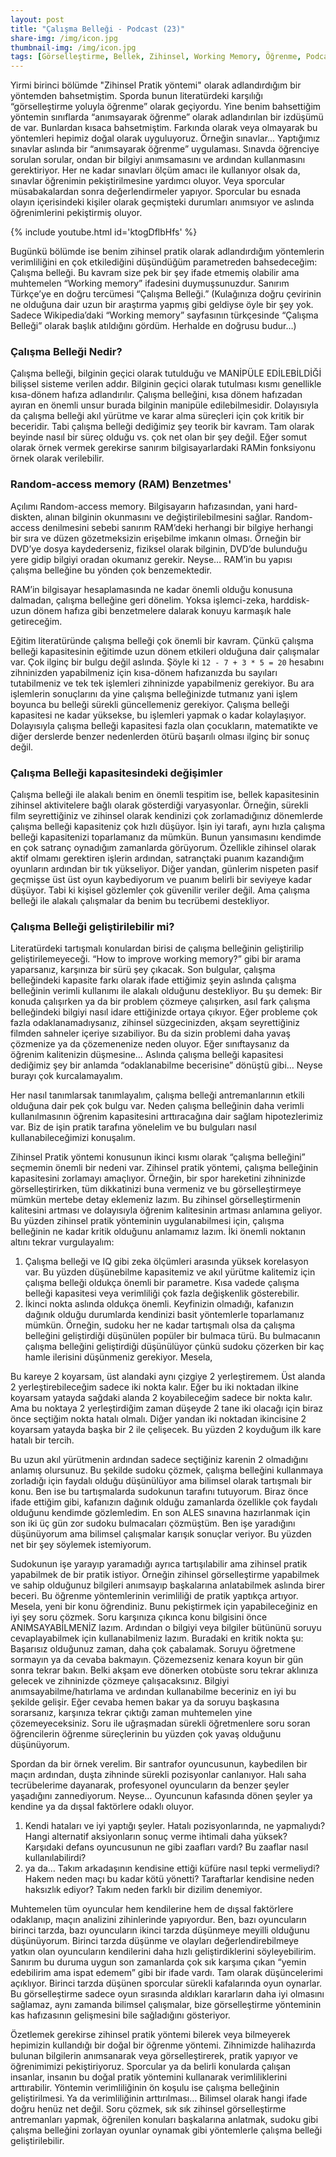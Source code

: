```yaml
---
layout: post
title: "Çalışma Belleği - Podcast (23)"
share-img: /img/icon.jpg
thumbnail-img: /img/icon.jpg
tags: [Görselleştirme, Bellek, Zihinsel, Working Memory, Öğrenme, Podcast]
---
```


Yirmi birinci bölümde "Zihinsel Pratik yöntemi" olarak adlandırdığım bir yöntemden bahsetmiştim. Sporda bunun literatürdeki karşılığı “görselleştirme yoluyla öğrenme” olarak geçiyordu. Yine benim bahsettiğim yöntemin sınıflarda “anımsayarak öğrenme” olarak adlandırılan bir izdüşümü de var. Bunlardan kısaca bahsetmiştim. Farkında olarak veya olmayarak bu yöntemleri hepimiz doğal olarak uyguluyoruz. Örneğin sınavlar... Yaptığımız sınavlar aslında bir “anımsayarak öğrenme” uygulaması. Sınavda öğrenciye sorulan sorular, ondan bir bilgiyi anımsamasını ve ardından kullanmasını gerektiriyor. Her ne kadar sınavları ölçüm amacı ile kullanıyor olsak da, sınavlar öğrenimin pekiştirilmesine yardımcı oluyor. Veya sporcular müsabakalardan sonra değerlendirmeler yapıyor. Sporcular bu esnada olayın içerisindeki kişiler olarak geçmişteki durumları anımsıyor ve aslında öğrenimlerini pekiştirmiş oluyor. 

{% include youtube.html id='ktogDflbHfs' %}

Bugünkü bölümde ise benim zihinsel pratik olarak adlandırdığım yöntemlerin verimliliğini en çok etkilediğini düşündüğüm parametreden bahsedeceğim: Çalışma belleği. Bu kavram size pek bir şey ifade etmemiş olabilir ama muhtemelen “Working memory” ifadesini duymuşsunuzdur. Sanırım Türkçe’ye en doğru tercümesi “Çalışma Belleği.” (Kulağınıza doğru çevirinin ne olduğuna dair uzun bir araştırma yapmış gibi geldiyse öyle bir şey yok. Sadece Wikipedia’daki “Working memory” sayfasının türkçesinde “Çalışma Belleği” olarak başlık atıldığını gördüm. Herhalde en doğrusu budur…) 

### Çalışma Belleği Nedir?

Çalışma belleği, bilginin geçici olarak tutulduğu ve MANİPÜLE EDİLEBİLDİĞİ bilişsel sisteme verilen addır. Bilginin geçici olarak tutulması kısmı genellikle kısa-dönem hafıza adlandırılır. Çalışma belleğini, kısa dönem hafızadan ayıran en önemli unsur burada bilginin manipüle edilebilmesidir. Dolayısıyla da çalışma belleği akıl yürütme ve karar alma süreçleri için çok kritik bir beceridir. Tabi çalışma belleği dediğimiz şey teorik bir kavram. Tam olarak beyinde nasıl bir süreç olduğu vs. çok net olan bir şey değil. Eğer somut olarak örnek vermek gerekirse sanırım bilgisayarlardaki RAMin fonksiyonu örnek olarak verilebilir. 

### Random-access memory (RAM) Benzetmes'

Açılımı Random-access memory. Bilgisayarın hafızasından, yani hard-diskten, alınan bilginin okunmasını ve değiştirilebilmesini sağlar. Random-access denilmesini sebebi sanırım RAM’deki herhangi bir bilgiye herhangi bir sıra ve düzen gözetmeksizin erişebilme imkanın olması. Örneğin bir DVD’ye dosya kaydederseniz, fiziksel olarak bilginin, DVD’de bulunduğu yere gidip bilgiyi oradan okumanız gerekir. Neyse… RAM’in bu yapısı çalışma belleğine bu yönden çok benzemektedir. 

RAM’in bilgisayar hesaplamasında ne kadar önemli olduğu konusuna dalmadan, çalışma belleğine geri dönelim. Yoksa işlemci-zeka, harddisk-uzun dönem hafıza gibi benzetmelere dalarak konuyu karmaşık hale getireceğim. 

Eğitim literatüründe çalışma belleği çok önemli bir kavram. Çünkü çalışma belleği kapasitesinin eğitimde uzun dönem etkileri olduğuna dair çalışmalar var. Çok ilginç bir bulgu değil aslında. Şöyle ki `12 - 7 + 3 * 5 = 20` hesabını zihninizden yapabilmeniz için kısa-dönem hafızanızda bu sayıları tutabilmeniz ve tek tek işlemleri zihninizde yapabilmeniz gerekiyor. Bu ara işlemlerin sonuçlarını da yine çalışma belleğinizde tutmanız yani işlem boyunca bu belleği sürekli güncellemeniz gerekiyor. Çalışma belleği kapasitesi ne kadar yüksekse, bu işlemleri yapmak o kadar kolaylaşıyor. Dolayısıyla çalışma belleği kapasitesi fazla olan çocukların, matematikte ve diğer derslerde benzer nedenlerden ötürü başarılı olması ilginç bir sonuç değil. 

### Çalışma Belleği kapasitesindeki değişimler

Çalışma belleği ile alakalı benim en önemli tespitim ise, bellek kapasitesinin zihinsel aktivitelere bağlı olarak gösterdiği varyasyonlar. Örneğin, sürekli film seyrettiğiniz ve zihinsel olarak kendinizi çok zorlamadığınız dönemlerde çalışma belleği kapasiteniz çok hızlı düşüyor. İşin iyi tarafı, aynı hızla çalışma belleği kapasitenizi toparlamanız da mümkün. Bunun yansımasını kendimde en çok satranç oynadığım zamanlarda görüyorum. Özellikle zihinsel olarak aktif olmamı gerektiren işlerin ardından, satrançtaki puanım kazandığım oyunların ardından bir tık yükseliyor. Diğer yandan, günlerim nispeten pasif geçmişse üst üst oyun kaybediyorum ve puanım belirli bir seviyeye kadar düşüyor. Tabi ki kişisel gözlemler çok güvenilir veriler değil. Ama çalışma belleği ile alakalı çalışmalar da benim bu tecrübemi destekliyor. 

### Çalışma Belleği geliştirilebilir mi?

Literatürdeki tartışmalı konulardan birisi de çalışma belleğinin geliştirilip geliştirilemeyeceği. “How to improve working memory?” gibi bir arama yaparsanız, karşınıza bir sürü şey çıkacak. Son bulgular, çalışma belleğindeki kapasite farkı olarak ifade ettiğimiz şeyin aslında çalışma belleğinin verimli kullanımı ile alakalı olduğunu destekliyor. Bu şu demek: Bir konuda çalışırken ya da bir problem çözmeye çalışırken, asıl fark çalışma belleğindeki bilgiyi nasıl idare ettiğinizde ortaya çıkıyor. Eğer probleme çok fazla odaklanamadıysanız, zihinsel süzgecinizden, akşam seyrettiğiniz filmden sahneler içeriye sızabiliyor. Bu da sizin problemi daha yavaş çözmenize ya da çözemenenize neden oluyor. Eğer sınıftaysanız da öğrenim kalitenizin düşmesine… Aslında çalışma belleği kapasitesi dediğimiz şey bir anlamda “odaklanabilme becerisine” dönüştü gibi… Neyse burayı çok kurcalamayalım. 

Her nasıl tanımlarsak tanımlayalım, çalışma belleği antremanlarının etkili olduğuna dair pek çok bulgu var. Neden çalışma belleğinin daha verimli kullanılmasının öğrenim kapasitesini arttıracağına dair sağlam hipotezlerimiz var. Biz de işin pratik tarafına yönelelim ve bu bulguları nasıl kullanabileceğimizi konuşalım.

Zihinsel Pratik yöntemi konusunun ikinci kısmı olarak “çalışma belleğini” seçmemin önemli bir nedeni var. Zihinsel pratik yöntemi, çalışma belleğinin kapasitesini zorlamayı amaçlıyor. Örneğin, bir spor hareketini zihninizde görselleştirirken, tüm dikkatinizi buna vermeniz ve bu görselleştirmeye mümkün mertebe detay eklemeniz lazım. Bu zihinsel görselleştirmenin kalitesini artması ve dolayısıyla öğrenim kalitesinin artması anlamına geliyor. Bu yüzden zihinsel pratik yönteminin uygulanabilmesi için, çalışma belleğinin ne kadar kritik olduğunu anlamamız lazım. İki önemli noktanın altını tekrar vurgulayalım:

1. Çalışma belleği ve IQ gibi zeka ölçümleri arasında yüksek korelasyon var. Bu yüzden düşünebilme kapasitemiz ve akıl yürütme kalitemiz için çalışma belleği oldukça önemli bir parametre. Kısa vadede çalışma belleği kapasitesi veya verimliliği çok fazla değişkenlik gösterebilir. 
2. İkinci nokta aslında oldukça önemli. Keyfinizin olmadığı, kafanızın dağınık olduğu durumlarda kendinizi basit yöntemlerle toparlamanız mümkün. Örneğin, sudoku her ne kadar tartışmalı olsa da çalışma belleğini geliştirdiği düşünülen popüler bir bulmaca türü. Bu bulmacanın çalışma belleğini geliştirdiği düşünülüyor çünkü sudoku çözerken bir kaç hamle ilerisini düşünmeniz gerekiyor. Mesela,

Bu kareye 2 koyarsam, üst alandaki aynı çizgiye 2 yerleştiremem. Üst alanda 2 yerleştirebileceğim sadece iki nokta kalır. Eğer bu iki noktadan ilkine koyarsam yatayda sağdaki alanda 2 koyabileceğim sadece bir nokta kalır. Ama bu noktaya 2 yerleştirdiğim zaman düşeyde 2 tane iki olacağı için biraz önce seçtiğim nokta hatalı olmalı. Diğer yandan iki noktadan ikincisine 2 koyarsam yatayda başka bir 2 ile çelişecek. Bu yüzden 2 koyduğum ilk kare hatalı bir tercih. 

Bu uzun akıl yürütmenin ardından sadece seçtiğiniz karenin 2 olmadığını anlamış olursunuz. Bu şekilde sudoku çözmek, çalışma belleğini kullanmaya zorladığı için faydalı olduğu düşünülüyor ama bilimsel olarak tartışmalı bir konu. Ben ise bu tartışmalarda sudokunun tarafını tutuyorum. Biraz önce ifade ettiğim gibi, kafanızın dağınık olduğu zamanlarda özellikle çok faydalı olduğunu kendimde gözlemledim. En son ALES sınavına hazırlanmak için son iki üç gün zor sudoku bulmacaları çözmüştüm. Ben işe yaradığını düşünüyorum ama bilimsel çalışmalar karışık sonuçlar veriyor. Bu yüzden net bir şey söylemek istemiyorum. 

Sudokunun işe yarayıp yaramadığı ayrıca tartışılabilir ama zihinsel pratik yapabilmek de bir pratik istiyor. Örneğin zihinsel görselleştirme yapabilmek ve sahip olduğunuz bilgileri anımsayıp başkalarına anlatabilmek aslında birer beceri. Bu öğrenme yöntemlerinin verimliliği de pratik yaptıkça artıyor. Mesela, yeni bir konu öğrendiniz. Bunu pekiştirmek için yapabileceğiniz en iyi şey soru çözmek. Soru karşınıza çıkınca konu bilgisini önce ANIMSAYABİLMENİZ lazım. Ardından o bilgiyi veya bilgiler bütününü soruyu cevaplayabilmek için kullanabilmeniz lazım. Buradaki en kritik nokta şu: Başarısız olduğunuz zaman, daha çok çabalamak. Soruyu öğretmene sormayın ya da cevaba bakmayın. Çözemezseniz kenara koyun bir gün sonra tekrar bakın. Belki akşam eve dönerken otobüste soru tekrar aklınıza gelecek ve zihninizde çözmeye çalışacaksınız. Bilgiyi anımsayabilme/hatırlama ve ardından kullanabilme beceriniz en iyi bu şekilde gelişir. Eğer cevaba hemen bakar ya da soruyu başkasına sorarsanız, karşınıza tekrar çıktığı zaman muhtemelen yine çözemeyeceksiniz. Soru ile uğraşmadan sürekli öğretmenlere soru soran öğrencilerin öğrenme süreçlerinin bu yüzden çok yavaş olduğunu düşünüyorum. 

Spordan da bir örnek verelim. Bir santrafor oyuncusunun, kaybedilen bir maçın ardından, duşta zihninde sürekli pozisyonlar canlanıyor. Halı saha tecrübelerime dayanarak, profesyonel oyuncuların da benzer şeyler yaşadığını zannediyorum. Neyse… Oyuncunun kafasında dönen şeyler ya kendine ya da dışsal faktörlere odaklı oluyor. 

1. Kendi hataları ve iyi yaptığı şeyler. Hatalı pozisyonlarında, ne yapmalıydı? Hangi alternatif aksiyonların sonuç verme ihtimali daha yüksek? Karşıdaki defans oyuncusunun ne gibi zaafları vardı? Bu zaaflar nasıl kullanılabilirdi? 
2. ya da… Takım arkadaşının kendisine ettiği küfüre nasıl tepki vermeliydi? Hakem neden maçı bu kadar kötü yönetti? Taraftarlar kendisine neden haksızlık ediyor? Takım neden farklı bir dizilim denemiyor. 

Muhtemelen tüm oyuncular hem kendilerine hem de dışsal faktörlere odaklanıp, maçın analizini zihinlerinde yapıyordur. Ben, bazı oyuncuların birinci tarzda, bazı oyuncuların ikinci tarzda düşünmeye meyilli olduğunu düşünüyorum. Birinci tarzda düşünme ve olayları değerlendirebilmeye yatkın olan oyuncuların kendilerini daha hızlı geliştirdiklerini söyleyebilirim. Sanırım bu duruma uygun son zamanlarda çok sık karşıma çıkan “yemin edebilirim ama ispat edemem” gibi bir ifade vardı. Tam olarak düşüncelerimi açıklıyor. Birinci tarzda düşünen sporcular sürekli kafalarında oyun oynarlar. Bu görselleştirme sadece oyun sırasında aldıkları kararların daha iyi olmasını sağlamaz, aynı zamanda bilimsel çalışmalar, bize görselleştirme yönteminin kas hafızasının gelişmesini bile sağladığını gösteriyor. 

Özetlemek gerekirse zihinsel pratik yöntemi bilerek veya bilmeyerek hepimizin kullandığı bir doğal bir öğrenme yöntemi. Zihnimizde halihazırda bulunan bilgilerin anımsanarak veya görselleştirerek, pratik yapıyor ve öğrenimimizi pekiştiriyoruz. Sporcular ya da belirli konularda çalışan insanlar, insanın bu doğal pratik yöntemini kullanarak verimliliklerini arttırabilir. Yöntemin verimliliğinin ön koşulu ise çalışma belleğinin geliştirilmesi. Ya da verimliliğinin arttırılması… Bilimsel olarak hangi ifade doğru henüz net değil. Soru çözmek, sık sık zihinsel görselleştirme antremanları yapmak, öğrenilen konuları başkalarına anlatmak, sudoku gibi çalışma belleğini zorlayan oyunlar oynamak gibi yöntemlerle çalışma belleği geliştirilebilir. 
